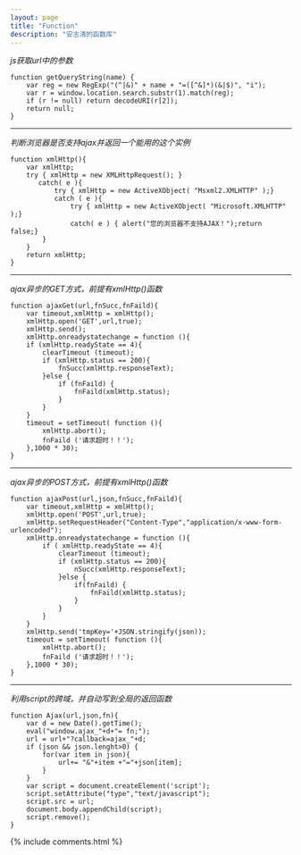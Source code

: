 ```yaml
---
layout: page
title: "Function"
description: "安志清的函数库"
---
```


*js获取url中的参数*

	function getQueryString(name) {
	    var reg = new RegExp("(^|&)" + name + "=([^&]*)(&|$)", "i");
	    var r = window.location.search.substr(1).match(reg);
	    if (r != null) return decodeURI(r[2]);
	    return null;
	}

- - -
*判断浏览器是否支持ajax并返回一个能用的这个实例*

	function xmlHttp(){
		var xmlHttp;
		try { xmlHttp = new XMLHttpRequest(); }
		   catch( e ){
		       try { xmlHttp = new ActiveXObject( "Msxml2.XMLHTTP" );}
		       catch ( e ){
		           try { xmlHttp = new ActiveXObject( "Microsoft.XMLHTTP" );}
		           catch( e ) { alert("您的浏览器不支持AJAX！");return false;}
		    }
		}
		return xmlHttp;
	}

- - -
*ajax异步的GET方式，前提有xmlHttp()函数*

	function ajaxGet(url,fnSucc,fnFaild){
	    var timeout,xmlHttp = xmlHttp();
	    xmlHttp.open('GET',url,true);
	    xmlHttp.send(); 
    	xmlHttp.onreadystatechange = function (){
        if (xmlHttp.readyState == 4){
            clearTimeout (timeout); 
            if (xmlHttp.status == 200){
                fnSucc(xmlHttp.responseText);
            }else {
                if (fnFaild) {
                    fnFaild(xmlHttp.status);
                }
            }
        }
	    timeout = setTimeout( function (){
	        xmlHttp.abort(); 
	        fnFaild ('请求超时！！'); 
	    },1000 * 30); 
	}

- - -
*ajax异步的POST方式，前提有xmlHttp()函数* 

	function ajaxPost(url,json,fnSucc,fnFaild){
	    var timeout,xmlHttp = xmlHttp();
	    xmlHttp.open('POST',url,true);
	    xmlHttp.setRequestHeader("Content-Type","application/x-www-form-urlencoded");
    	xmlHttp.onreadystatechange = function (){
	        if ( xmlHttp.readyState == 4){
	            clearTimeout (timeout); 
	            if (xmlHttp.status == 200){
	                nSucc(xmlHttp.responseText);
	            }else {
	                if(fnFaild) {
	                	fnFaild(xmlHttp.status);
	                }
	            }
	        }
	    }
        xmlHttp.send('tmpKey='+JSON.stringify(json));
	    timeout = setTimeout( function (){
	        xmlHttp.abort(); 
	        fnFaild ('请求超时！！'); 
	    },1000 * 30); 
	}

- - -
*利用script的跨域，并自动写到全局的返回函数*

    function Ajax(url,json,fn){
        var d = new Date().getTime();
        eval("window.ajax_"+d+"= fn;");
        url = url+"?callback=ajax_"+d;
        if (json && json.lenght>0) {
            for(var item in json){
                url+= "&"+item +"="+json[item];
            }
        }
        var script = document.createElement('script');  
        script.setAttribute("type","text/javascript");  
        script.src = url;  
        document.body.appendChild(script);
        script.remove();
    }


{% include comments.html %}
